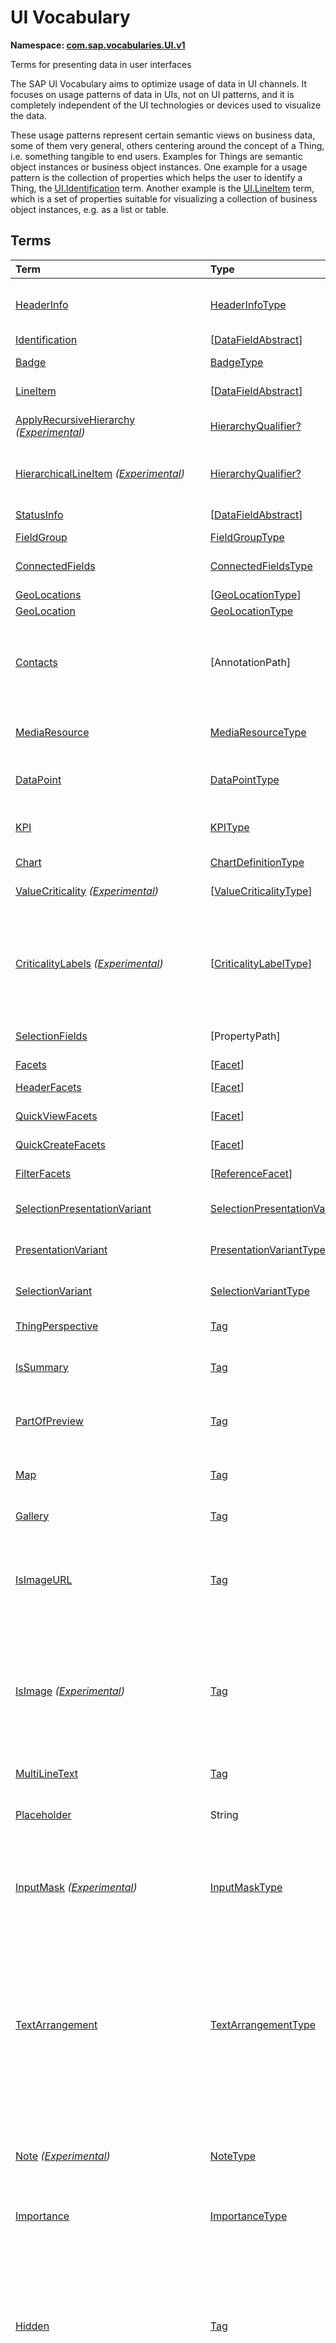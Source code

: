 # UI Vocabulary
**Namespace: [com.sap.vocabularies.UI.v1](UI.xml)**

Terms for presenting data in user interfaces

The SAP UI Vocabulary aims to optimize usage of data in UI channels.
It focuses on usage patterns of data in UIs, not on UI patterns, and it is completely independent of the
UI technologies or devices used to visualize the data.

These usage patterns represent certain semantic views on business data, some of them very general,
others centering around the concept of a Thing, i.e. something tangible to end users.
Examples for Things are semantic object instances or business object instances.
One example for a usage pattern is the collection of properties which helps the user to identify a Thing,
the [UI.Identification](#Identification) term.
Another example is the [UI.LineItem](#LineItem) term, which is a set of properties suitable for visualizing
a collection of business object instances, e.g. as a list or table.


## Terms

Term|Type|Description
:---|:---|:----------
[HeaderInfo](UI.xml#L64)|[HeaderInfoType](#HeaderInfoType)|<a name="HeaderInfo"></a>Information for the header area of an entity representation. HeaderInfo is mandatory for main entity types of the model
[Identification](UI.xml#L115)|\[[DataFieldAbstract](#DataFieldAbstract)\]|<a name="Identification"></a>Collection of fields identifying the object
[Badge](UI.xml#L120)|[BadgeType](#BadgeType)|<a name="Badge"></a>Information usually displayed in the form of a business card
[LineItem](UI.xml#L147)|\[[DataFieldAbstract](#DataFieldAbstract)\]|<a name="LineItem"></a>Collection of data fields for representation in a table or list
[ApplyRecursiveHierarchy](UI.xml#L152) *([Experimental](Common.md#Experimental))*|[HierarchyQualifier?](https://github.com/oasis-tcs/odata-vocabularies/blob/main/vocabularies/Org.OData.Aggregation.V1.md#HierarchyQualifier)|<a name="ApplyRecursiveHierarchy"></a>Qualifier of the recursive hierarchy that should be applied to a UI.LineItem<br>Variant 2 for hierarchical LineItems
[HierarchicalLineItem](UI.xml#L161) *([Experimental](Common.md#Experimental))*|[HierarchyQualifier?](https://github.com/oasis-tcs/odata-vocabularies/blob/main/vocabularies/Org.OData.Aggregation.V1.md#HierarchyQualifier)|<a name="HierarchicalLineItem"></a>Qualifier of the recursive hierarchy that should be applied to the UI.LineItem having the same qualifier<br>Variant 3 for hierarchical LineItems
[StatusInfo](UI.xml#L169)|\[[DataFieldAbstract](#DataFieldAbstract)\]|<a name="StatusInfo"></a>Collection of data fields describing the status of an entity
[FieldGroup](UI.xml#L174)|[FieldGroupType](#FieldGroupType)|<a name="FieldGroup"></a>Group of fields with an optional label
[ConnectedFields](UI.xml#L188)|[ConnectedFieldsType](#ConnectedFieldsType)|<a name="ConnectedFields"></a>Group of semantically connected fields with a representation template and an optional label ([Example](UI.xml#L190))
[GeoLocations](UI.xml#L253)|\[[GeoLocationType](#GeoLocationType)\]|<a name="GeoLocations"></a>Collection of geographic locations
[GeoLocation](UI.xml#L257)|[GeoLocationType](#GeoLocationType)|<a name="GeoLocation"></a>Geographic location
[Contacts](UI.xml#L277)|\[AnnotationPath\]|<a name="Contacts"></a>Collection of contacts<br>Each collection item MUST reference an annotation of a Communication.Contact<br>Allowed terms:<ul><li>[Contact](Communication.md#Contact)</li></ul>
[MediaResource](UI.xml#L288)|[MediaResourceType](#MediaResourceType)|<a name="MediaResource"></a>Properties that describe a media resource<br>Either `Url` or `Stream` MUST be present, and never both.
[DataPoint](UI.xml#L368)|[DataPointType](#DataPointType)|<a name="DataPoint"></a>Visualization of a single point of data, typically a number; may also be textual, e.g. a status value
[KPI](UI.xml#L676)|[KPIType](#KPIType)|<a name="KPI"></a>A Key Performance Indicator (KPI) bundles a SelectionVariant and a DataPoint, and provides details for progressive disclosure
[Chart](UI.xml#L722)|[ChartDefinitionType](#ChartDefinitionType)|<a name="Chart"></a>Visualization of multiple data points
[ValueCriticality](UI.xml#L946) *([Experimental](Common.md#Experimental))*|\[[ValueCriticalityType](#ValueCriticalityType)\]|<a name="ValueCriticality"></a>Assign criticalities to primitive values. This information can be used for semantic coloring.
[CriticalityLabels](UI.xml#L959) *([Experimental](Common.md#Experimental))*|\[[CriticalityLabelType](#CriticalityLabelType)\]|<a name="CriticalityLabels"></a>Assign labels to criticalities. This information can be used for semantic coloring. When applied to a property, a label for a criticality must be provided, if more than one value of the annotated property has been assigned to the same criticality. There must be no more than one label per criticality.
[SelectionFields](UI.xml#L980)|\[PropertyPath\]|<a name="SelectionFields"></a>Properties that might be relevant for filtering a collection of entities of this type
[Facets](UI.xml#L987)|\[[Facet](#Facet)\]|<a name="Facets"></a>Collection of facets
[HeaderFacets](UI.xml#L991)|\[[Facet](#Facet)\]|<a name="HeaderFacets"></a>Facets for additional object header information
[QuickViewFacets](UI.xml#L995)|\[[Facet](#Facet)\]|<a name="QuickViewFacets"></a>Facets that may be used for a quick overview of the object
[QuickCreateFacets](UI.xml#L999)|\[[Facet](#Facet)\]|<a name="QuickCreateFacets"></a>Facets that may be used for a (quick) create of the object
[FilterFacets](UI.xml#L1003)|\[[ReferenceFacet](#ReferenceFacet)\]|<a name="FilterFacets"></a>Facets that reference UI.FieldGroup annotations to group filterable fields
[SelectionPresentationVariant](UI.xml#L1076)|[SelectionPresentationVariantType](#SelectionPresentationVariantType)|<a name="SelectionPresentationVariant"></a>A SelectionPresentationVariant bundles a Selection Variant and a Presentation Variant
[PresentationVariant](UI.xml#L1100)|[PresentationVariantType](#PresentationVariantType)|<a name="PresentationVariant"></a>Defines how the result of a queried collection of entities is shaped and how this result is displayed
[SelectionVariant](UI.xml#L1220)|[SelectionVariantType](#SelectionVariantType)|<a name="SelectionVariant"></a>A SelectionVariant denotes a combination of parameters and filters to query the annotated entity set
[ThingPerspective](UI.xml#L1376)|[Tag](https://github.com/oasis-tcs/odata-vocabularies/blob/main/vocabularies/Org.OData.Core.V1.md#Tag)|<a name="ThingPerspective"></a>The annotated term is a Thing Perspective
[IsSummary](UI.xml#L1379)|[Tag](https://github.com/oasis-tcs/odata-vocabularies/blob/main/vocabularies/Org.OData.Core.V1.md#Tag)|<a name="IsSummary"></a>This Facet and all included Facets are the summary of the thing. At most one Facet of a thing can be tagged with this term
[PartOfPreview](UI.xml#L1383)|[Tag](https://github.com/oasis-tcs/odata-vocabularies/blob/main/vocabularies/Org.OData.Core.V1.md#Tag)|<a name="PartOfPreview"></a>This record and all included structural elements are part of the Thing preview<br>This term can be applied e.g. to UI.Facet and UI.DataField
[Map](UI.xml#L1387)|[Tag](https://github.com/oasis-tcs/odata-vocabularies/blob/main/vocabularies/Org.OData.Core.V1.md#Tag)|<a name="Map"></a>Target MUST reference a UI.GeoLocation, Communication.Address or a collection of these
[Gallery](UI.xml#L1391)|[Tag](https://github.com/oasis-tcs/odata-vocabularies/blob/main/vocabularies/Org.OData.Core.V1.md#Tag)|<a name="Gallery"></a>Target MUST reference a UI.MediaResource
[IsImageURL](UI.xml#L1396)|[Tag](https://github.com/oasis-tcs/odata-vocabularies/blob/main/vocabularies/Org.OData.Core.V1.md#Tag)|<a name="IsImageURL"></a>Properties and terms annotated with this term MUST contain a valid URL referencing an resource with a MIME type image<br>Can be annotated with:<ul><li>[IsNaturalPerson](Common.md#IsNaturalPerson)</li></ul>
[IsImage](UI.xml#L1406) *([Experimental](Common.md#Experimental))*|[Tag](https://github.com/oasis-tcs/odata-vocabularies/blob/main/vocabularies/Org.OData.Core.V1.md#Tag)|<a name="IsImage"></a>Properties annotated with this term MUST be a stream property annotated with a MIME type image. Entity types annotated with this term MUST be a media entity type annotated with a MIME type image.<br>Can be annotated with:<ul><li>[IsNaturalPerson](Common.md#IsNaturalPerson)</li></ul>
[MultiLineText](UI.xml#L1417)|[Tag](https://github.com/oasis-tcs/odata-vocabularies/blob/main/vocabularies/Org.OData.Core.V1.md#Tag)|<a name="MultiLineText"></a>Properties and parameters annotated with this annotation should be rendered as multi-line text (e.g. text area)
[Placeholder](UI.xml#L1422)|String|<a name="Placeholder"></a>A short, human-readable text that gives a hint or an example to help the user with data entry
[InputMask](UI.xml#L1427) *([Experimental](Common.md#Experimental))*|[InputMaskType](#InputMaskType)|<a name="InputMask"></a>Properties or parameters annotated with this term will get a mask in edit mode<br>Input masks improve readability and help to enter data correctly. So, masks can be especially useful for input fields that have a fixed pattern, e.g. DUNS numbers or similar. [Here](../examples/UI.InputMask-sample.xml) you can find an example for this annotation
[TextArrangement](UI.xml#L1461)|[TextArrangementType](#TextArrangementType)|<a name="TextArrangement"></a>Describes the arrangement of a code or ID value and its text<br><p>This term annotates one of the following:</p> <ol type="1"> <li>a <a href="Common.md#Text"><code>Common.Text</code></a> annotation of the code or ID property where the annotation value is the text</li> <li>an entity type, this has the same effect as annotating all <code>Common.Text</code> annotations of properties of that entity type.</li> </ol> 
[Note](UI.xml#L1484) *([Experimental](Common.md#Experimental))*|[NoteType](#NoteType)|<a name="Note"></a>Visualization of a note attached to an entity<br>Administrative data is given by the annotations [`Common.CreatedBy`](Common.md#CreatedBy), [`Common.CreatedAt`](Common.md#CreatedAt), [`Common.ChangedBy`](Common.md#ChangedBy), [`Common.ChangedAt`](Common.md#ChangedAt) on the same entity type.
[Importance](UI.xml#L1537)|[ImportanceType](#ImportanceType)|<a name="Importance"></a>Expresses the importance of e.g. a DataField or an annotation
[Hidden](UI.xml#L1552)|[Tag](https://github.com/oasis-tcs/odata-vocabularies/blob/main/vocabularies/Org.OData.Core.V1.md#Tag)|<a name="Hidden"></a>Properties or facets (see UI.Facet) annotated with this term will not be rendered if the annotation evaluates to true.<br>Hidden properties usually carry technical information that is used for application control and is of no direct interest to end users. The annotation value may be an expression to dynamically hide or render the annotated feature. If a navigation property is annotated with `Hidden` true, all subsequent parts are hidden - independent of their own potential `Hidden` annotations.
[IsCopyAction](UI.xml#L1560) *([Experimental](Common.md#Experimental))*|[Tag](https://github.com/oasis-tcs/odata-vocabularies/blob/main/vocabularies/Org.OData.Core.V1.md#Tag)|<a name="IsCopyAction"></a>The annotated [`DataFieldForAction`](#DataFieldForAction) record references an action that deep-copies an instance of the annotated entity type<br>The referenced action MUST be bound to the annotated entity type and MUST create a new instance of the same entity type as a deep copy of the bound instance. Upon successful completion, the response MUST contain a `Location` header that contains the edit URL or read URL of the created entity, and the response MUST be either `201 Created` and a representation of the created entity, or `204 No Content` if the request included a `Prefer` header with a value of `return=minimal` and did not include the system query options `$select` and `$expand`.
[CreateHidden](UI.xml#L1572)|[Tag](https://github.com/oasis-tcs/odata-vocabularies/blob/main/vocabularies/Org.OData.Core.V1.md#Tag)|<a name="CreateHidden"></a>EntitySets annotated with this term can control the visibility of the Create operation dynamically<br>The annotation value should be a path to another property from a related entity.
[UpdateHidden](UI.xml#L1577)|[Tag](https://github.com/oasis-tcs/odata-vocabularies/blob/main/vocabularies/Org.OData.Core.V1.md#Tag)|<a name="UpdateHidden"></a>EntitySets annotated with this term can control the visibility of the Edit/Save operation dynamically<br>The annotation value should be a path to another property from the same or a related entity.
[DeleteHidden](UI.xml#L1582)|[Tag](https://github.com/oasis-tcs/odata-vocabularies/blob/main/vocabularies/Org.OData.Core.V1.md#Tag)|<a name="DeleteHidden"></a>EntitySets annotated with this term can control the visibility of the Delete operation dynamically<br>The annotation value should be a path to another property from the same or a related entity.
[HiddenFilter](UI.xml#L1587)|[Tag](https://github.com/oasis-tcs/odata-vocabularies/blob/main/vocabularies/Org.OData.Core.V1.md#Tag)|<a name="HiddenFilter"></a>Properties annotated with this term will not be rendered as filter criteria if the annotation evaluates to true.<br>Properties annotated with `HiddenFilter` are intended as parts of a `$filter` expression that cannot be directly influenced by end users. The properties will be rendered in all other places, e.g. table columns or form fields. This is in contrast to properties annotated with [Hidden](#Hidden) that are not rendered at all. If a navigation property is annotated with `HiddenFilter` true, all subsequent parts are hidden in filter - independent of their own potential `HiddenFilter` annotations.
[AdaptationHidden](UI.xml#L1596) *([Experimental](Common.md#Experimental))*|[Tag](https://github.com/oasis-tcs/odata-vocabularies/blob/main/vocabularies/Org.OData.Core.V1.md#Tag)|<a name="AdaptationHidden"></a>Properties or entities annotated with this term can't be used for UI adaptation/configuration/personalization<br>The tagged elements can only be used in UI based on metadata, annnotations or code.
[DataFieldDefault](UI.xml#L1602)|[DataFieldAbstract](#DataFieldAbstract)|<a name="DataFieldDefault"></a>Default representation of a property as a datafield, e.g. when the property is added as a table column or form field via personalization<br>Only concrete subtypes of [DataFieldAbstract](#DataFieldAbstract) can be used for a DataFieldDefault. For type [DataField](#DataField) and its subtypes the annotation target SHOULD be the same property that is referenced via a path expression in the `Value` of the datafield.
[Criticality](UI.xml#L1827)|[CriticalityType](#CriticalityType)|<a name="Criticality"></a>Service-calculated criticality, alternative to UI.CriticalityCalculation
[CriticalityCalculation](UI.xml#L1831)|[CriticalityCalculationType](#CriticalityCalculationType)|<a name="CriticalityCalculation"></a>Parameters for client-calculated criticality, alternative to UI.Criticality
[Emphasized](UI.xml#L1835) *([Experimental](Common.md#Experimental))*|[Tag](https://github.com/oasis-tcs/odata-vocabularies/blob/main/vocabularies/Org.OData.Core.V1.md#Tag)|<a name="Emphasized"></a>Highlight something that is of special interest<br>The usage of a property or operation should be highlighted as it's of special interest for the end user
[OrderBy](UI.xml#L1841) *([Experimental](Common.md#Experimental))*|PropertyPath|<a name="OrderBy"></a>Sort by the referenced property instead of by the annotated property<br>Example: annotated property `SizeCode` has string values XS, S, M, L, XL, referenced property SizeOrder has numeric values -2, -1, 0, 1, 2. Numeric ordering by SizeOrder will be more understandable than lexicographic ordering by SizeCode.
[ParameterDefaultValue](UI.xml#L1847)|PrimitiveType?|<a name="ParameterDefaultValue"></a>Define default values for action parameters<br>For unbound actions the default value can either be a constant expression, or a dynamic expression using absolute paths, e.g. singletons or function import results. Whereas for bound actions the bound entity and its properties and associated properties can be used as default values
[RecommendationState](UI.xml#L1853)|[RecommendationStateType](#RecommendationStateType)|<a name="RecommendationState"></a>Indicates whether a field contains or has a recommended value<br>Intelligent systems can help users by recommending input the user may "prefer".
[RecommendationList](UI.xml#L1883)|[RecommendationListType](#RecommendationListType)|<a name="RecommendationList"></a>Specifies how to get a list of recommended values for a property or parameter<br>Intelligent systems can help users by recommending input the user may "prefer".
[ExcludeFromNavigationContext](UI.xml#L1915)|[Tag](https://github.com/oasis-tcs/odata-vocabularies/blob/main/vocabularies/Org.OData.Core.V1.md#Tag)|<a name="ExcludeFromNavigationContext"></a>The contents of this property must not be propagated to the app-to-app navigation context
[DoNotCheckScaleOfMeasuredQuantity](UI.xml#L1919) *([Experimental](Common.md#Experimental))*|Boolean|<a name="DoNotCheckScaleOfMeasuredQuantity"></a>Do not check the number of fractional digits of the annotated measured quantity<br>The annotated property contains a measured quantity, and the user may enter more fractional digits than defined for the corresponding unit of measure.<br/>This switches off the validation of user input with respect to decimals.
[LeadingEntitySet](UI.xml#L1929) *([Experimental](Common.md#Experimental))*|String|<a name="LeadingEntitySet"></a>The referenced entity set is the preferred starting point for UIs using this service

<a name="HeaderInfoType"></a>
## [HeaderInfoType](UI.xml#L68)


Property|Type|Description
:-------|:---|:----------
[TypeName](UI.xml#L69)|String|Name of the main entity type
[TypeNamePlural](UI.xml#L73)|String|Plural form of the name of the main entity type
[Title](UI.xml#L77)|[DataFieldAbstract?](#DataFieldAbstract)|Title, e.g. for overview pages<br>This can be a [DataField](#DataField) and any of its children, or a [DataFieldForAnnotation](#DataFieldForAnnotation) targeting [ConnectedFields](#ConnectedFields).
[Description](UI.xml#L87)|[DataFieldAbstract?](#DataFieldAbstract)|Description, e.g. for overview pages<br>This can be a [DataField](#DataField) and any of its children, or a [DataFieldForAnnotation](#DataFieldForAnnotation) targeting [ConnectedFields](#ConnectedFields).
[Image](UI.xml#L97) *([Experimental](Common.md#Experimental))*|Stream?|Image for an instance of the entity type. If the property has a valid value, it can be used for the visualization of the instance. If it is not available or not valid the value of the property `ImageUrl` can be used instead.
[ImageUrl](UI.xml#L101)|URL?|Image URL for an instance of the entity type. If the property has a valid value, it can be used for the visualization of the instance. If it is not available or not valid the value of the property `TypeImageUrl` can be used instead.
[TypeImageUrl](UI.xml#L105)|URL?|Image URL for the entity type
[Initials](UI.xml#L109) *([Experimental](Common.md#Experimental))*|String?|Latin letters to be used in case no `Image`, `ImageUrl`, or `TypeImageUrl` is present

<a name="BadgeType"></a>
## [BadgeType](UI.xml#L124)


Property|Type|Description
:-------|:---|:----------
[HeadLine](UI.xml#L125)|[DataField](#DataField)|Headline
[Title](UI.xml#L128)|[DataField](#DataField)|Title
[ImageUrl](UI.xml#L131)|URL?|Image URL for an instance of the entity type. If the property has a valid value, it can be used for the visualization of the instance. If it is not available or not valid the value of the property `TypeImageUrl` can be used instead.
[TypeImageUrl](UI.xml#L135)|URL?|Image URL for the entity type
[MainInfo](UI.xml#L139)|[DataField?](#DataField)|Main information on the business card
[SecondaryInfo](UI.xml#L142)|[DataField?](#DataField)|Additional information on the business card

<a name="FieldGroupType"></a>
## [FieldGroupType](UI.xml#L178)


Property|Type|Description
:-------|:---|:----------
[Label](UI.xml#L179)|String?|Label for the field group
[Data](UI.xml#L183)|\[[DataFieldAbstract](#DataFieldAbstract)\]|Collection of data fields

<a name="ConnectedFieldsType"></a>
## [ConnectedFieldsType](UI.xml#L215)
Group of semantically connected fields with a representation template and an optional label

Property|Type|Description
:-------|:---|:----------
[Label](UI.xml#L217)|String?|Label for the connected fields
[Template](UI.xml#L221)|String|Template for representing the connected fields<br>Template variables are identifiers enclosed in curly braces, e.g. `{MaterialName} - {MaterialClassName}`. The `Data` collection assigns values to the template variables.
[Data](UI.xml#L226)|[Dictionary](https://github.com/oasis-tcs/odata-vocabularies/blob/main/vocabularies/Org.OData.Core.V1.md#Dictionary)|Dictionary of template variables<br>Each template variable used in `Template` must be assigned a value here. The value must be of type [DataFieldAbstract](#DataFieldAbstract)

<a name="GeoLocationType"></a>
## [GeoLocationType](UI.xml#L261)
Properties that define a geographic location

Property|Type|Description
:-------|:---|:----------
[Latitude](UI.xml#L263)|Double?|Geographic latitude
[Longitude](UI.xml#L266)|Double?|Geographic longitude
[Location](UI.xml#L269)|GeographyPoint?|A point in a round-earth coordinate system
[Address](UI.xml#L272)|[AddressType?](Communication.md#AddressType)|vCard-style address

<a name="MediaResourceType"></a>
## [MediaResourceType](UI.xml#L293)


Property|Type|Description
:-------|:---|:----------
[Url](UI.xml#L294)|URL?|URL of media resource<br>Can be annotated with:<ul><li>[LinkTarget](HTML5.md#LinkTarget)</li></ul>
[Stream](UI.xml#L303) *([Experimental](Common.md#Experimental))*|Stream?|Stream of media resource<br>Can be annotated with:<ul><li>[LinkTarget](HTML5.md#LinkTarget)</li></ul>
[ContentType](UI.xml#L312)|MediaType?|Content type, such as application/pdf, video/x-flv, image/jpeg
[ByteSize](UI.xml#L316)|Int64?|Resource size in bytes
[ChangedAt](UI.xml#L319)|DateTimeOffset?|Date of last change
[Thumbnail](UI.xml#L322)|[ImageType?](#ImageType)|Thumbnail image
[Title](UI.xml#L325)|[DataField?](#DataField)|Resource title
[Description](UI.xml#L328)|[DataField?](#DataField)|Resource description

<a name="ImageType"></a>
## [ImageType](UI.xml#L332)
Properties that describe an image

Either `Url` or `Stream` MUST be present, and never both.

Property|Type|Description
:-------|:---|:----------
[Url](UI.xml#L335)|URL|URL of image
[Stream](UI.xml#L339) *([Experimental](Common.md#Experimental))*|Stream?|Stream of image<br>Can be annotated with:<ul><li>[LinkTarget](HTML5.md#LinkTarget)</li></ul>
[Width](UI.xml#L348)|String?|Width of image
[Height](UI.xml#L351)|String?|Height of image

<a name="DataPointType"></a>
## [DataPointType](UI.xml#L372)


Property|Type|Description
:-------|:---|:----------
[Title](UI.xml#L373)|String?|Title of the data point
[Description](UI.xml#L377)|String?|Short description
[LongDescription](UI.xml#L381)|String?|Full description
[Value](UI.xml#L385)|PrimitiveType|Numeric value<br>The value is typically provided via a `Path` construct. The path MUST lead to a direct property of the same entity type or a property of a complex property (recursively) of that entity type, navigation segments are not allowed.<br/>It could be annotated with either `UoM.ISOCurrency` or `UoM.Unit`. Percentage values are annotated with `UoM.Unit = '%'`. A renderer should take an optional `Common.Text` annotation into consideration.
[TargetValue](UI.xml#L397)|PrimitiveType?|Target value
[ForecastValue](UI.xml#L400)|PrimitiveType?|Forecast value
[MinimumValue](UI.xml#L403)|Decimal?|Minimum value (for output rendering)
[MaximumValue](UI.xml#L406)|Decimal?|Maximum value (for output rendering)
[ValueFormat](UI.xml#L409)|[NumberFormat?](#NumberFormat)|Number format
[Visualization](UI.xml#L412)|[VisualizationType?](#VisualizationType)|Preferred visualization
[SampleSize](UI.xml#L415)|PrimitiveType?|Sample size used for the determination of the data point; should contain just integer value as Edm.Byte, Edm.SByte, Edm.Intxx, and Edm.Decimal with scale 0.
[ReferencePeriod](UI.xml#L422)|[ReferencePeriod?](#ReferencePeriod)|Reference period
[Criticality](UI.xml#L425)|[CriticalityType?](#CriticalityType)|Service-calculated criticality, alternative to CriticalityCalculation
[CriticalityLabels](UI.xml#L428)|AnnotationPath?|Custom labels for the criticality legend. Annotation path MUST end in UI.CriticalityLabels<br>Allowed terms:<ul><li>[CriticalityLabels](#CriticalityLabels)</li></ul>
[CriticalityRepresentation](UI.xml#L436) *([Experimental](Common.md#Experimental))*|[CriticalityRepresentationType?](#CriticalityRepresentationType)|Decides if criticality is visualized in addition by means of an icon
[CriticalityCalculation](UI.xml#L440)|[CriticalityCalculationType?](#CriticalityCalculationType)|Parameters for client-calculated criticality, alternative to Criticality
[Trend](UI.xml#L443)|[TrendType?](#TrendType)|Service-calculated trend, alternative to TrendCalculation
[TrendCalculation](UI.xml#L446)|[TrendCalculationType?](#TrendCalculationType)|Parameters for client-calculated trend, alternative to Trend
[Responsible](UI.xml#L449)|[ContactType?](Communication.md#ContactType)|Contact person

<a name="NumberFormat"></a>
## [NumberFormat](UI.xml#L454)
Describes how to visualise a number

Property|Type|Description
:-------|:---|:----------
[ScaleFactor](UI.xml#L456)|Decimal?|Display value in *ScaleFactor* units, e.g. 1000 for k (kilo), 1e6 for M (Mega)
[NumberOfFractionalDigits](UI.xml#L459)|Byte?|Number of fractional digits of the scaled value to be visualized

<a name="VisualizationType"></a>
## [VisualizationType](UI.xml#L464)


Member|Value|Description
:-----|----:|:----------
[Number](UI.xml#L465)|0|Visualize as a number
[BulletChart](UI.xml#L468)|1|Visualize as bullet chart - requires TargetValue
[Progress](UI.xml#L471)|2|Visualize as progress indicator - requires TargetValue
[Rating](UI.xml#L474)|3|Visualize as partially or completely filled stars/hearts/... - requires TargetValue
[Donut](UI.xml#L477)|4|Visualize as donut, optionally with missing segment - requires TargetValue
[DeltaBulletChart](UI.xml#L480)|5|Visualize as delta bullet chart - requires TargetValue

<a name="ReferencePeriod"></a>
## [ReferencePeriod](UI.xml#L485)
Reference period

Property|Type|Description
:-------|:---|:----------
[Description](UI.xml#L487)|String?|Short description of the reference period
[Start](UI.xml#L491)|DateTimeOffset?|Start of the reference period
[End](UI.xml#L494)|DateTimeOffset?|End of the reference period

<a name="CriticalityType"></a>
## [CriticalityType](UI.xml#L499)
Criticality of a value or status, represented e.g. via semantic colors (https://experience.sap.com/fiori-design-web/foundation/colors/#semantic-colors)

Member|Value|Description
:-----|----:|:----------
[VeryNegative](UI.xml#L501) *([Experimental](Common.md#Experimental))*|-1|Very negative / dark-red status - risk - out of stock - late
[Neutral](UI.xml#L505)|0|Neutral / grey status - inactive - open - in progress
[Negative](UI.xml#L508)|1|Negative / red status - attention - overload - alert
[Critical](UI.xml#L511)|2|Critical / orange status - warning
[Positive](UI.xml#L514)|3|Positive / green status - completed - available - on track - acceptable
[VeryPositive](UI.xml#L517) *([Experimental](Common.md#Experimental))*|4|Very positive - above max stock - excess
[Information](UI.xml#L521) *([Experimental](Common.md#Experimental))*|5|Information - noticable - informative

<a name="CriticalityCalculationType"></a>
## [CriticalityCalculationType](UI.xml#L527): [CriticalityThresholdsType](#CriticalityThresholdsType)
Describes how to calculate the criticality of a value depending on the improvement direction


The calculation is done by comparing a value to the threshold values relevant for the specified improvement direction.

The value to be compared is
  - Value - if ReferenceValue is not specified
  - Value sub ReferenceValue – if ReferenceValue is specified and IsRelativeDifference is not specified or specified as false
  - (Value sub ReferenceValue) divBy ReferenceValue – if ReferenceValue is specified and IsRelativeDifference is specified as true

For improvement direction `Target`, the criticality is calculated using both low and high threshold values. It will be
  - Positive if the value is greater than or equal to AcceptanceRangeLowValue and lower than or equal to AcceptanceRangeHighValue
  - Neutral if the value is greater than or equal to ToleranceRangeLowValue and lower than AcceptanceRangeLowValue OR greater than AcceptanceRangeHighValue and lower than or equal to ToleranceRangeHighValue
  - Critical if the value is greater than or equal to DeviationRangeLowValue and lower than ToleranceRangeLowValue OR greater than ToleranceRangeHighValue  and lower than or equal to DeviationRangeHighValue
  - Negative if the value is lower than DeviationRangeLowValue or greater than DeviationRangeHighValue

For improvement direction `Minimize`, the criticality is calculated using the high threshold values. It is
  - Positive if the value is lower than or equal to AcceptanceRangeHighValue
  - Neutral if the value is  greater than AcceptanceRangeHighValue and lower than or equal to ToleranceRangeHighValue
  - Critical if the value is greater than ToleranceRangeHighValue and lower than or equal to DeviationRangeHighValue
  - Negative if the value is greater than DeviationRangeHighValue

For improvement direction `Maximize`, the criticality is calculated using the low threshold values. It is
  - Positive if the value is greater than or equal to AcceptanceRangeLowValue
  - Neutral if the value is less than AcceptanceRangeLowValue and greater than or equal to ToleranceRangeLowValue
  - Critical if the value is lower than ToleranceRangeLowValue and greater than or equal to DeviationRangeLowValue
  - Negative if the value is lower than DeviationRangeLowValue

Thresholds are optional. For unassigned values, defaults are determined in this order:
  - For DeviationRange, an omitted LowValue translates into the smallest possible number (-INF), an omitted HighValue translates into the largest possible number (+INF)
  - For ToleranceRange, an omitted LowValue will be initialized with DeviationRangeLowValue, an omitted HighValue will be initialized with DeviationRangeHighValue
  - For AcceptanceRange, an omitted LowValue will be initialized with ToleranceRangeLowValue, an omitted HighValue will be initialized with ToleranceRangeHighValue
          

Property|Type|Description
:-------|:---|:----------
[*AcceptanceRangeLowValue*](UI.xml#L582)|PrimitiveType?|Lowest value that is considered positive
[*AcceptanceRangeHighValue*](UI.xml#L585)|PrimitiveType?|Highest value that is considered positive
[*ToleranceRangeLowValue*](UI.xml#L588)|PrimitiveType?|Lowest value that is considered neutral
[*ToleranceRangeHighValue*](UI.xml#L591)|PrimitiveType?|Highest value that is considered neutral
[*DeviationRangeLowValue*](UI.xml#L594)|PrimitiveType?|Lowest value that is considered critical
[*DeviationRangeHighValue*](UI.xml#L597)|PrimitiveType?|Highest value that is considered critical
[ReferenceValue](UI.xml#L562) *([Experimental](Common.md#Experimental))*|PrimitiveType?|Reference value for the calculation, e.g. number of sales for the last year
[IsRelativeDifference](UI.xml#L566) *([Experimental](Common.md#Experimental))*|Boolean|Calculate with a relative difference
[ImprovementDirection](UI.xml#L570)|[ImprovementDirectionType](#ImprovementDirectionType)|Describes in which direction the value improves
[ConstantThresholds](UI.xml#L573) *([Experimental](Common.md#Experimental))*|\[[LevelThresholdsType](#LevelThresholdsType)\]|List of thresholds depending on the aggregation level as a set of constant values<br>Constant thresholds shall only be used in order to refine constant values given for the data point overall (aggregation level with empty collection of property paths), but not if the thresholds are based on other measure elements.

<a name="CriticalityThresholdsType"></a>
## [CriticalityThresholdsType](UI.xml#L580)
Thresholds for calculating the criticality of a value

**Derived Types:**
- [CriticalityCalculationType](#CriticalityCalculationType)
- [LevelThresholdsType](#LevelThresholdsType)

Property|Type|Description
:-------|:---|:----------
[AcceptanceRangeLowValue](UI.xml#L582)|PrimitiveType?|Lowest value that is considered positive
[AcceptanceRangeHighValue](UI.xml#L585)|PrimitiveType?|Highest value that is considered positive
[ToleranceRangeLowValue](UI.xml#L588)|PrimitiveType?|Lowest value that is considered neutral
[ToleranceRangeHighValue](UI.xml#L591)|PrimitiveType?|Highest value that is considered neutral
[DeviationRangeLowValue](UI.xml#L594)|PrimitiveType?|Lowest value that is considered critical
[DeviationRangeHighValue](UI.xml#L597)|PrimitiveType?|Highest value that is considered critical

<a name="ImprovementDirectionType"></a>
## [ImprovementDirectionType](UI.xml#L602)
Describes which direction of a value change is seen as an improvement

Member|Value|Description
:-----|----:|:----------
[Minimize](UI.xml#L604)|1|Lower is better
[Target](UI.xml#L607)|2|Closer to the target is better
[Maximize](UI.xml#L610)|3|Higher is better

<a name="LevelThresholdsType"></a>
## [LevelThresholdsType](UI.xml#L615): [CriticalityThresholdsType](#CriticalityThresholdsType) *([Experimental](Common.md#Experimental))*
Thresholds for an aggregation level

Property|Type|Description
:-------|:---|:----------
[*AcceptanceRangeLowValue*](UI.xml#L582)|PrimitiveType?|Lowest value that is considered positive
[*AcceptanceRangeHighValue*](UI.xml#L585)|PrimitiveType?|Highest value that is considered positive
[*ToleranceRangeLowValue*](UI.xml#L588)|PrimitiveType?|Lowest value that is considered neutral
[*ToleranceRangeHighValue*](UI.xml#L591)|PrimitiveType?|Highest value that is considered neutral
[*DeviationRangeLowValue*](UI.xml#L594)|PrimitiveType?|Lowest value that is considered critical
[*DeviationRangeHighValue*](UI.xml#L597)|PrimitiveType?|Highest value that is considered critical
[AggregationLevel](UI.xml#L618)|\[PropertyPath\]|An unordered tuple of dimensions, i.e. properties which are intended to be used for grouping in aggregating requests. In analytical UIs, e.g. an analytical chart, the aggregation level typically corresponds to the visible dimensions.

<a name="TrendType"></a>
## [TrendType](UI.xml#L623)
The trend of a value

Member|Value|Description
:-----|----:|:----------
[StrongUp](UI.xml#L625)|1|Value grows strongly
[Up](UI.xml#L628)|2|Value grows
[Sideways](UI.xml#L631)|3|Value does not significantly grow or shrink
[Down](UI.xml#L634)|4|Value shrinks
[StrongDown](UI.xml#L637)|5|Value shrinks strongly

<a name="TrendCalculationType"></a>
## [TrendCalculationType](UI.xml#L642)
Describes how to calculate the trend of a value


By default, the calculation is done by comparing the difference between Value and ReferenceValue to the threshold values.
If IsRelativeDifference is set, the difference of Value and ReferenceValue is divided by ReferenceValue and the relative difference is compared.

The trend is
  - StrongUp if the difference is greater than or equal to StrongUpDifference
  - Up if the difference is less than StrongUpDifference and greater than or equal to UpDifference
  - Sideways if the difference  is less than UpDifference and greater than DownDifference
  - Down if the difference is greater than StrongDownDifference and lower than or equal to DownDifference
  - StrongDown if the difference is lower than or equal to StrongDownDifference

Property|Type|Description
:-------|:---|:----------
[ReferenceValue](UI.xml#L656)|PrimitiveType|Reference value for the calculation, e.g. number of sales for the last year
[IsRelativeDifference](UI.xml#L659)|Boolean|Calculate with a relative difference
[UpDifference](UI.xml#L662)|Decimal|Threshold for Up
[StrongUpDifference](UI.xml#L665)|Decimal|Threshold for StrongUp
[DownDifference](UI.xml#L668)|Decimal|Threshold for Down
[StrongDownDifference](UI.xml#L671)|Decimal|Threshold for StrongDown

<a name="KPIType"></a>
## [KPIType](UI.xml#L682)


Property|Type|Description
:-------|:---|:----------
[ID](UI.xml#L683)|String?|Optional identifier to reference this instance from an external context
[ShortDescription](UI.xml#L688) *([Experimental](Common.md#Experimental))*|String?|Very short description
[SelectionVariant](UI.xml#L693)|[SelectionVariantType](#SelectionVariantType)|Selection variant, either specified inline or referencing another annotation via Path
[DataPoint](UI.xml#L696)|[DataPointType](#DataPointType)|Data point, either specified inline or referencing another annotation via Path
[AdditionalDataPoints](UI.xml#L699)|\[[DataPointType](#DataPointType)\]|Additional data points, either specified inline or referencing another annotation via Path<br>Additional data points are typically related to the main data point and provide complementing information or could be used for comparisons
[Detail](UI.xml#L703)|[KPIDetailType?](#KPIDetailType)|Contains information about KPI details, especially drill-down presentations

<a name="KPIDetailType"></a>
## [KPIDetailType](UI.xml#L707)


Property|Type|Description
:-------|:---|:----------
[DefaultPresentationVariant](UI.xml#L708)|[PresentationVariantType?](#PresentationVariantType)|Presentation variant, either specified inline or referencing another annotation via Path
[AlternativePresentationVariants](UI.xml#L711)|\[[PresentationVariantType](#PresentationVariantType)\]|A list of alternative presentation variants, either specified inline or referencing another annotation via Path
[SemanticObject](UI.xml#L714)|String?|Name of the Semantic Object. If not specified, use Semantic Object annotated at the property referenced in KPI/DataPoint/Value
[Action](UI.xml#L717)|String?|Name of the Action on the Semantic Object. If not specified, let user choose which of the available actions to trigger.

<a name="ChartDefinitionType"></a>
## [ChartDefinitionType](UI.xml#L726)


Property|Type|Description
:-------|:---|:----------
[Title](UI.xml#L727)|String?|Title of the chart
[Description](UI.xml#L731)|String?|Short description
[ChartType](UI.xml#L735)|[ChartType](#ChartType)|Chart type
[AxisScaling](UI.xml#L738)|[ChartAxisScalingType?](#ChartAxisScalingType)|Describes the scale of the chart value axes
[Measures](UI.xml#L741)|\[PropertyPath\]|Measures of the chart, e.g. size and color in a bubble chart
[DynamicMeasures](UI.xml#L745)|\[AnnotationPath\]|Dynamic properties introduced by annotations and used as measures of the chart<br>If the annotation referenced by an annotation path does not apply to the same collection of entities as the one being visualized according to the `UI.Chart` annotation, the annotation path MUST be silently ignored.<br>Allowed terms:<ul><li>[AggregatedProperty](Analytics.md#AggregatedProperty)</li><li>[CustomAggregate](https://github.com/oasis-tcs/odata-vocabularies/blob/main/vocabularies/Org.OData.Aggregation.V1.md#CustomAggregate)</li></ul>
[MeasureAttributes](UI.xml#L758)|\[[ChartMeasureAttributeType](#ChartMeasureAttributeType)\]|Describes Attributes for Measures. All Measures used in this collection must also be part of the Measures Property.
[Dimensions](UI.xml#L763)|\[PropertyPath\]|Dimensions of the chart, e.g. x- and y-axis of a bubble chart
[DimensionAttributes](UI.xml#L766)|\[[ChartDimensionAttributeType](#ChartDimensionAttributeType)\]|Describes Attributes for Dimensions. All Dimensions used in this collection must also be part of the Dimensions Property.
[Actions](UI.xml#L771)|\[[DataFieldForActionAbstract](#DataFieldForActionAbstract)\]|Available actions

<a name="ChartType"></a>
## [ChartType](UI.xml#L776)


Member|Value|Description
:-----|----:|:----------
[Column](UI.xml#L777)|0|
[ColumnStacked](UI.xml#L778)|1|
[ColumnDual](UI.xml#L779)|2|
[ColumnStackedDual](UI.xml#L780)|3|
[ColumnStacked100](UI.xml#L781)|4|
[ColumnStackedDual100](UI.xml#L782)|5|
[Bar](UI.xml#L783)|6|
[BarStacked](UI.xml#L784)|7|
[BarDual](UI.xml#L785)|8|
[BarStackedDual](UI.xml#L786)|9|
[BarStacked100](UI.xml#L787)|10|
[BarStackedDual100](UI.xml#L788)|11|
[Area](UI.xml#L789)|12|
[AreaStacked](UI.xml#L790)|13|
[AreaStacked100](UI.xml#L791)|14|
[HorizontalArea](UI.xml#L792)|15|
[HorizontalAreaStacked](UI.xml#L793)|16|
[HorizontalAreaStacked100](UI.xml#L794)|17|
[Line](UI.xml#L795)|18|
[LineDual](UI.xml#L796)|19|
[Combination](UI.xml#L797)|20|
[CombinationStacked](UI.xml#L798)|21|
[CombinationDual](UI.xml#L799)|22|
[CombinationStackedDual](UI.xml#L800)|23|
[HorizontalCombinationStacked](UI.xml#L801)|24|
[Pie](UI.xml#L802)|25|
[Donut](UI.xml#L803)|26|
[Scatter](UI.xml#L804)|27|
[Bubble](UI.xml#L805)|28|
[Radar](UI.xml#L806)|29|
[HeatMap](UI.xml#L807)|30|
[TreeMap](UI.xml#L808)|31|
[Waterfall](UI.xml#L809)|32|
[Bullet](UI.xml#L810)|33|
[VerticalBullet](UI.xml#L811)|34|
[HorizontalWaterfall](UI.xml#L812)|35|
[HorizontalCombinationDual](UI.xml#L813)|36|
[HorizontalCombinationStackedDual](UI.xml#L814)|37|
[Donut100](UI.xml#L815) *([Experimental](Common.md#Experimental))*|38|

<a name="ChartAxisScalingType"></a>
## [ChartAxisScalingType](UI.xml#L821)


Property|Type|Description
:-------|:---|:----------
[ScaleBehavior](UI.xml#L822)|[ChartAxisScaleBehaviorType](#ChartAxisScaleBehaviorType)|Scale is fixed or adapts automatically to rendered values
[AutoScaleBehavior](UI.xml#L825)|[ChartAxisAutoScaleBehaviorType?](#ChartAxisAutoScaleBehaviorType)|Settings for automatic scaling
[FixedScaleMultipleStackedMeasuresBoundaryValues](UI.xml#L828)|[FixedScaleMultipleStackedMeasuresBoundaryValuesType?](#FixedScaleMultipleStackedMeasuresBoundaryValuesType)|Boundary values for fixed scaling of a stacking chart type with multiple measures

<a name="ChartAxisScaleBehaviorType"></a>
## [ChartAxisScaleBehaviorType](UI.xml#L833)


Member|Value|Description
:-----|----:|:----------
[AutoScale](UI.xml#L834)|0|Value axes scale automatically
[FixedScale](UI.xml#L837)|1|Fixed minimum and maximum values are applied, which are derived from the @UI.MeasureAttributes.DataPoint/MinimumValue and .../MaximumValue annotation by default. For stacking chart types with multiple measures, they are taken from ChartAxisScalingType/FixedScaleMultipleStackedMeasuresBoundaryValues.

<a name="ChartAxisAutoScaleBehaviorType"></a>
## [ChartAxisAutoScaleBehaviorType](UI.xml#L846)


Property|Type|Description
:-------|:---|:----------
[ZeroAlwaysVisible](UI.xml#L847)|Boolean|Forces the value axis to always display the zero value
[DataScope](UI.xml#L850)|[ChartAxisAutoScaleDataScopeType](#ChartAxisAutoScaleDataScopeType)|Determines the automatic scaling

<a name="ChartAxisAutoScaleDataScopeType"></a>
## [ChartAxisAutoScaleDataScopeType](UI.xml#L855)


Member|Value|Description
:-----|----:|:----------
[DataSet](UI.xml#L856)|0|Minimum and maximum axes values are determined from the entire data set
[VisibleData](UI.xml#L859)|1|Minimum and maximum axes values are determined from the currently visible data. Scrolling will change the scale.

<a name="FixedScaleMultipleStackedMeasuresBoundaryValuesType"></a>
## [FixedScaleMultipleStackedMeasuresBoundaryValuesType](UI.xml#L864)


Property|Type|Description
:-------|:---|:----------
[MinimumValue](UI.xml#L865)|Decimal|Minimum value on value axes
[MaximumValue](UI.xml#L868)|Decimal|Maximum value on value axes

<a name="ChartDimensionAttributeType"></a>
## [ChartDimensionAttributeType](UI.xml#L873)


Property|Type|Description
:-------|:---|:----------
[Dimension](UI.xml#L874)|PropertyPath?|
[Role](UI.xml#L875)|[ChartDimensionRoleType?](#ChartDimensionRoleType)|
[HierarchyLevel](UI.xml#L876) *([Experimental](Common.md#Experimental))*|Int32?|For a dimension with a hierarchy, members are selected from this level. The root node of the hierarchy is at level 0.
[ValuesForSequentialColorLevels](UI.xml#L880) *([Experimental](Common.md#Experimental))*|\[String\]|All values in this collection should be assigned to levels of the same color.
[EmphasizedValues](UI.xml#L884) *([Experimental](Common.md#Experimental))*|\[String\]|All values in this collection should be emphasized.
[EmphasisLabels](UI.xml#L888) *([Experimental](Common.md#Experimental))*|[EmphasisLabelType?](#EmphasisLabelType)|Assign a label to values with an emphasized representation. This is required, if more than one emphasized value has been specified.

<a name="ChartMeasureAttributeType"></a>
## [ChartMeasureAttributeType](UI.xml#L894)
Exactly one of `Measure` and `DynamicMeasure` must be present

Property|Type|Description
:-------|:---|:----------
[Measure](UI.xml#L896)|PropertyPath?|
[DynamicMeasure](UI.xml#L899)|AnnotationPath?|Dynamic property introduced by an annotation and used as a measure in a chart<br>If the annotation referenced by an annotation path does not apply to the same collection of entities as the one being visualized according to the `UI.Chart` annotation, the annotation path MUST be silently ignored.<br>Allowed terms:<ul><li>[AggregatedProperty](Analytics.md#AggregatedProperty)</li><li>[CustomAggregate](https://github.com/oasis-tcs/odata-vocabularies/blob/main/vocabularies/Org.OData.Aggregation.V1.md#CustomAggregate)</li></ul>
[Role](UI.xml#L912)|[ChartMeasureRoleType?](#ChartMeasureRoleType)|
[DataPoint](UI.xml#L913)|AnnotationPath?|Annotation path MUST end in @UI.DataPoint and the data point's Value MUST be the same property as in Measure<br>Allowed terms:<ul><li>[DataPoint](#DataPoint)</li></ul>
[UseSequentialColorLevels](UI.xml#L921) *([Experimental](Common.md#Experimental))*|Boolean|All measures for which this setting is true should be assigned to levels of the same color.

<a name="ChartDimensionRoleType"></a>
## [ChartDimensionRoleType](UI.xml#L927)


Member|Value|Description
:-----|----:|:----------
[Category](UI.xml#L928)|0|
[Series](UI.xml#L929)|1|
[Category2](UI.xml#L930)|2|

<a name="ChartMeasureRoleType"></a>
## [ChartMeasureRoleType](UI.xml#L933)


Member|Value|Description
:-----|----:|:----------
[Axis1](UI.xml#L934)|0|
[Axis2](UI.xml#L935)|1|
[Axis3](UI.xml#L936)|2|

<a name="EmphasisLabelType"></a>
## [EmphasisLabelType](UI.xml#L939) *([Experimental](Common.md#Experimental))*
Assigns a label to the set of emphasized values and optionally also for non-emphasized values. This information can be used for semantic coloring.

Property|Type|Description
:-------|:---|:----------
[EmphasizedValuesLabel](UI.xml#L942)|String|
[NonEmphasizedValuesLabel](UI.xml#L943)|String?|

<a name="ValueCriticalityType"></a>
## [ValueCriticalityType](UI.xml#L950) *([Experimental](Common.md#Experimental))*
Assigns a fixed criticality to a primitive value. This information can be used for semantic coloring.

Property|Type|Description
:-------|:---|:----------
[Value](UI.xml#L953)|PrimitiveType?|MUST be a fixed value of primitive type
[Criticality](UI.xml#L956)|[CriticalityType?](#CriticalityType)|

<a name="CriticalityLabelType"></a>
## [CriticalityLabelType](UI.xml#L970) *([Experimental](Common.md#Experimental))*
Assigns a label to a criticality. This information can be used for semantic coloring.

Property|Type|Description
:-------|:---|:----------
[Criticality](UI.xml#L973)|[CriticalityType](#CriticalityType)|
[Label](UI.xml#L974)|String|Criticality label

<a name="Facet"></a>
## [*Facet*](UI.xml#L1007)
Abstract base type for facets

**Derived Types:**
- [CollectionFacet](#CollectionFacet)
- [ReferenceFacet](#ReferenceFacet)
- [ReferenceURLFacet](#ReferenceURLFacet)

Property|Type|Description
:-------|:---|:----------
[Label](UI.xml#L1015)|String?|Facet label
[ID](UI.xml#L1019)|String?|Unique identifier of a facet. ID should be stable, as long as the perceived semantics of the facet is unchanged.

**Applicable Annotation Terms:**

- [Hidden](#Hidden)
- [PartOfPreview](#PartOfPreview)

<a name="CollectionFacet"></a>
## [CollectionFacet](UI.xml#L1023): [Facet](#Facet)
Collection of facets

Property|Type|Description
:-------|:---|:----------
[*Label*](UI.xml#L1015)|String?|Facet label
[*ID*](UI.xml#L1019)|String?|Unique identifier of a facet. ID should be stable, as long as the perceived semantics of the facet is unchanged.
[Facets](UI.xml#L1025)|\[[Facet](#Facet)\]|Nested facets. An empty collection may be used as a placeholder for content added via extension points.

**Applicable Annotation Terms:**

- [Hidden](#Hidden)
- [PartOfPreview](#PartOfPreview)

<a name="ReferenceFacet"></a>
## [ReferenceFacet](UI.xml#L1029): [Facet](#Facet)
Facet that refers to a thing perspective, e.g. LineItem

Property|Type|Description
:-------|:---|:----------
[*Label*](UI.xml#L1015)|String?|Facet label
[*ID*](UI.xml#L1019)|String?|Unique identifier of a facet. ID should be stable, as long as the perceived semantics of the facet is unchanged.
[Target](UI.xml#L1031)|AnnotationPath|Referenced information: Communication.Contact, Communication.Address, or a term that is tagged with UI.ThingPerspective, e.g. UI.StatusInfo, UI.LineItem, UI.Identification, UI.FieldGroup, UI.Badge<br>Allowed terms:<ul><li>[Address](Communication.md#Address)</li><li>[Contact](Communication.md#Contact)</li><li>[Badge](#Badge)</li><li>[Chart](#Chart)</li><li>[Contacts](#Contacts)</li><li>[DataPoint](#DataPoint)</li><li>[FieldGroup](#FieldGroup)</li><li>[GeoLocation](#GeoLocation)</li><li>[GeoLocations](#GeoLocations)</li><li>[HeaderInfo](#HeaderInfo)</li><li>[Identification](#Identification)</li><li>[KPI](#KPI)</li><li>[LineItem](#LineItem)</li><li>[MediaResource](#MediaResource)</li><li>[Note](#Note)</li><li>[PresentationVariant](#PresentationVariant)</li><li>[SelectionFields](#SelectionFields)</li><li>[SelectionPresentationVariant](#SelectionPresentationVariant)</li><li>[StatusInfo](#StatusInfo)</li></ul>

**Applicable Annotation Terms:**

- [Hidden](#Hidden)
- [PartOfPreview](#PartOfPreview)

<a name="ReferenceURLFacet"></a>
## [ReferenceURLFacet](UI.xml#L1058): [Facet](#Facet)
Facet that refers to a URL

Property|Type|Description
:-------|:---|:----------
[*Label*](UI.xml#L1015)|String?|Facet label
[*ID*](UI.xml#L1019)|String?|Unique identifier of a facet. ID should be stable, as long as the perceived semantics of the facet is unchanged.
[Url](UI.xml#L1060)|URL|URL of referenced information<br>Can be annotated with:<ul><li>[LinkTarget](HTML5.md#LinkTarget)</li></ul>
[UrlContentType](UI.xml#L1069)|MediaType?|Media type of referenced information

**Applicable Annotation Terms:**

- [Hidden](#Hidden)
- [PartOfPreview](#PartOfPreview)

<a name="SelectionPresentationVariantType"></a>
## [SelectionPresentationVariantType](UI.xml#L1082)


Property|Type|Description
:-------|:---|:----------
[ID](UI.xml#L1083)|String?|Optional identifier to reference this variant from an external context
[Text](UI.xml#L1088)|String?|Name of the bundling variant
[SelectionVariant](UI.xml#L1092)|[SelectionVariantType](#SelectionVariantType)|Selection variant, either specified inline or referencing another annotation via Path
[PresentationVariant](UI.xml#L1095)|[PresentationVariantType](#PresentationVariantType)|Presentation variant, either specified inline or referencing another annotation via Path

<a name="PresentationVariantType"></a>
## [PresentationVariantType](UI.xml#L1106)


Property|Type|Description
:-------|:---|:----------
[ID](UI.xml#L1107)|String?|Optional identifier to reference this variant from an external context
[Text](UI.xml#L1110)|String?|Name of the presentation variant
[MaxItems](UI.xml#L1114)|Int32?|Maximum number of items that should be included in the result
[SortOrder](UI.xml#L1117)|\[[SortOrderType](Common.md#SortOrderType)\]|Collection can be provided inline or as a reference to a Common.SortOrder annotation via Path
[GroupBy](UI.xml#L1120)|\[PropertyPath\]|Sequence of groupable properties p1, p2, ... defining how the result is composed of instances representing groups, one for each combination of value properties in the queried collection. The sequence specifies a certain level of aggregation for the queried collection, and every group instance will provide aggregated values for properties that are aggregatable. Moreover, the series of sub-sequences (p1), (p1, p2), ... forms a leveled hierarchy, which may become relevant in combination with `InitialExpansionLevel`.
[TotalBy](UI.xml#L1129)|\[PropertyPath\]|Sub-sequence q1, q2, ... of properties p1, p2, ... specified in GroupBy. With this, additional levels of aggregation are requested in addition to the most granular level defined by GroupBy: Every element in the series of sub-sequences (q1), (q1, q2), ... introduces an additional aggregation level included in the result.
[Total](UI.xml#L1136)|\[PropertyPath\]|Aggregatable properties for which aggregated values should be provided for the additional aggregation levels specified in TotalBy.
[DynamicTotal](UI.xml#L1142)|\[AnnotationPath\]|Dynamic properties introduced by annotations for which aggregated values should be provided for the additional aggregation levels specified in TotalBy<br>If the annotation referenced by an annotation path does not apply to the same collection of entities as the one being presented according to the `UI.PresentationVariant` annotation, the annotation path MUST be silently ignored.<br>Allowed terms:<ul><li>[AggregatedProperty](Analytics.md#AggregatedProperty)</li><li>[CustomAggregate](https://github.com/oasis-tcs/odata-vocabularies/blob/main/vocabularies/Org.OData.Aggregation.V1.md#CustomAggregate)</li></ul>
[IncludeGrandTotal](UI.xml#L1155)|Boolean|Result should include a grand total for the properties specified in Total
[InitialExpansionLevel](UI.xml#L1158)|Int32|Level up to which the hierarchy defined for the queried collection should be expanded initially. The hierarchy may be implicitly imposed by the sequence of the GroupBy, or by an explicit hierarchy annotation.
[Visualizations](UI.xml#L1164)|\[AnnotationPath\]|Lists available visualization types. Currently supported types are `UI.LineItem`, `UI.Chart`, and `UI.DataPoint`. For each type, no more than a single annotation is meaningful. Multiple instances of the same visualization type shall be modeled with different presentation variants. A reference to `UI.Lineitem` should always be part of the collection (least common denominator for renderers). The first entry of the collection is the default visualization.<br>Allowed terms:<ul><li>[Chart](#Chart)</li><li>[DataPoint](#DataPoint)</li><li>[LineItem](#LineItem)</li></ul>
[RecursiveHierarchyQualifier](UI.xml#L1181) *([Experimental](Common.md#Experimental))*|[HierarchyQualifier?](https://github.com/oasis-tcs/odata-vocabularies/blob/main/vocabularies/Org.OData.Aggregation.V1.md#HierarchyQualifier)|Qualifier of the recursive hierarchy that should be applied to the Visualization<br>Variant 1 for hierarchical LineItems
[RequestAtLeast](UI.xml#L1188)|\[PropertyPath\]|Properties that should always be included in the result of the queried collection<br>Properties in `RequestAtLeast` must occur either in the `$select` clause of an OData request or among the grouping properties in an `$apply=groupby((grouping properties),...)` clause of an aggregating OData request.
[SelectionFields](UI.xml#L1211) *([Experimental](Common.md#Experimental))*|\[PropertyPath\]|Properties that should be presented for filtering a collection of entities. Can be provided inline or as a reference to a `UI.SelectionFields` annotation via Path.

<a name="SelectionVariantType"></a>
## [SelectionVariantType](UI.xml#L1225)


Property|Type|Description
:-------|:---|:----------
[ID](UI.xml#L1226)|String?|May contain identifier to reference this instance from an external context
[Text](UI.xml#L1231)|String?|Name of the selection variant
[Parameters](UI.xml#L1235)|\[[ParameterAbstract](#ParameterAbstract)\]|Parameters of the selection variant
[FilterExpression](UI.xml#L1238)|String?|Filter string for query part of URL, without `$filter=`
[SelectOptions](UI.xml#L1243)|\[[SelectOptionType](#SelectOptionType)\]|ABAP Select Options Pattern

<a name="ParameterAbstract"></a>
## [*ParameterAbstract*](UI.xml#L1250)
Key property of a parameter entity type

**Derived Types:**
- [Parameter](#Parameter)
- [IntervalParameter](#IntervalParameter)

<a name="Parameter"></a>
## [Parameter](UI.xml#L1253): [ParameterAbstract](#ParameterAbstract)
Single-valued parameter

Property|Type|Description
:-------|:---|:----------
[PropertyName](UI.xml#L1255)|PropertyPath|Path to a key property of a parameter entity type
[PropertyValue](UI.xml#L1258)|PrimitiveType|Value for the key property

<a name="IntervalParameter"></a>
## [IntervalParameter](UI.xml#L1262): [ParameterAbstract](#ParameterAbstract)
Interval parameter formed with a 'from' and a 'to' property

Property|Type|Description
:-------|:---|:----------
[PropertyNameFrom](UI.xml#L1264)|PropertyPath|Path to the 'from' property of a parameter entity type
[PropertyValueFrom](UI.xml#L1267)|PrimitiveType|Value for the 'from' property
[PropertyNameTo](UI.xml#L1270)|PropertyPath|Path to the 'to' property of a parameter entity type
[PropertyValueTo](UI.xml#L1273)|PrimitiveType|Value for the 'to' property

<a name="SelectOptionType"></a>
## [SelectOptionType](UI.xml#L1278)
List of value ranges for a single property

Exactly one of `PropertyName` and `DynamicPropertyName` must be present

Property|Type|Description
:-------|:---|:----------
[PropertyName](UI.xml#L1281)|PropertyPath?|Path to the property
[DynamicPropertyName](UI.xml#L1293)|AnnotationPath?|Dynamic property introduced by annotations for which value ranges are specified<br>If the annotation referenced by the annotation path does not apply to the same collection of entities as the one being filtered according to the `UI.SelectionVariant` annotation, this instance of `UI.SelectionVariant/SelectOptions` MUST be silently ignored. For an example, see the `UI.SelectionVariant` annotation in the [example](../examples/DynamicProperties-sample.xml).<br>Allowed terms:<ul><li>[AggregatedProperty](Analytics.md#AggregatedProperty)</li><li>[CustomAggregate](https://github.com/oasis-tcs/odata-vocabularies/blob/main/vocabularies/Org.OData.Aggregation.V1.md#CustomAggregate)</li></ul>
[Ranges](UI.xml#L1307)|\[[SelectionRangeType](#SelectionRangeType)\]|List of value ranges

<a name="SelectionRangeType"></a>
## [SelectionRangeType](UI.xml#L1312)
Value range. If the range option only requires a single value, the value must be in the property Low

Property|Type|Description
:-------|:---|:----------
[Sign](UI.xml#L1316)|[SelectionRangeSignType](#SelectionRangeSignType)|Include or exclude values
[Option](UI.xml#L1319)|[SelectionRangeOptionType](#SelectionRangeOptionType)|Comparison operator
[Low](UI.xml#L1322)|PrimitiveType|Single value or lower interval boundary
[High](UI.xml#L1325)|PrimitiveType?|Upper interval boundary

<a name="SelectionRangeSignType"></a>
## [SelectionRangeSignType](UI.xml#L1330)


Member|Value|Description
:-----|----:|:----------
[I](UI.xml#L1331)|0|Inclusive
[E](UI.xml#L1334)|1|Exclusive

<a name="SelectionRangeOptionType"></a>
## [SelectionRangeOptionType](UI.xml#L1339)
Comparison operator

Member|Value|Description
:-----|----:|:----------
[EQ](UI.xml#L1341)|0|Equal to
[BT](UI.xml#L1344)|1|Between
[CP](UI.xml#L1347)|2|Contains pattern
[LE](UI.xml#L1350)|3|Less than or equal to
[GE](UI.xml#L1353)|4|Greater than or equal to
[NE](UI.xml#L1356)|5|Not equal to
[NB](UI.xml#L1359)|6|Not between
[NP](UI.xml#L1362)|7|Does not contain pattern
[GT](UI.xml#L1365)|8|Greater than
[LT](UI.xml#L1368)|9|Less than

<a name="InputMaskType"></a>
## [InputMaskType](UI.xml#L1436) *([Experimental](Common.md#Experimental))*


Property|Type|Description
:-------|:---|:----------
[Mask](UI.xml#L1438)|String|The mask to be applied to the property or the parameter
[PlaceholderSymbol](UI.xml#L1441)|String|A single character symbol to be shown where the user can type a character
[Rules](UI.xml#L1444)|\[[InputMaskRuleType](#InputMaskRuleType)\]|Rules that define valid values for one symbol in the mask<br>The following rules are defined as default and don't need to be listed here: * = ., C = [a-zA-Z], 9 = [0-9]

<a name="InputMaskRuleType"></a>
## [InputMaskRuleType](UI.xml#L1451) *([Experimental](Common.md#Experimental))*


Property|Type|Description
:-------|:---|:----------
[MaskSymbol](UI.xml#L1453)|String|A symbol in the mask that stands for a regular expression which must be matched by the user input in every position where this symbol occurs
[RegExp](UI.xml#L1456)|String|Regular expression that defines the valid values for the mask symbol

<a name="TextArrangementType"></a>
## [TextArrangementType](UI.xml#L1469)


Member|Value|Description
:-----|----:|:----------
[TextFirst](UI.xml#L1470)|0|Text is first, followed by the code/ID (e.g. in parentheses)
[TextLast](UI.xml#L1473)|1|Code/ID is first, followed by the text (e.g. separated by a dash)
[TextSeparate](UI.xml#L1476)|2|Code/ID and text are represented separately (code/ID will be shown and text can be visualized in a separate place)
[TextOnly](UI.xml#L1479)|3|Only text is represented, code/ID is hidden (e.g. for UUIDs)

<a name="NoteType"></a>
## [NoteType](UI.xml#L1496) *([Experimental](Common.md#Experimental))*


Property|Type|Description
:-------|:---|:----------
[Title](UI.xml#L1498)|String?|Title of the note<br>The title of a note is hidden with an annotation `@UI.Note/Title/@UI.Hidden`, not with an annotation on the property targeted by `@UI.Note/Title`.<br>Can be annotated with:<ul><li>[Hidden](#Hidden)</li></ul>
[Content](UI.xml#L1510)|String|Content of the note, as a string<br>The property targeted by `@UI.Note/Content` must be annotated with `Core.MediaType` and may be annotated with `Common.SAPObjectNodeTypeReference`. When it is tagged with `Core.IsLanguageDependent`, another property of the same entity type that is tagged with [`Common.IsLanguageIdentifier`](Common.md#IsLanguageIdentifier) determines the language of the note.<br>Can be annotated with:<ul><li>[MediaType](https://github.com/oasis-tcs/odata-vocabularies/blob/main/vocabularies/Org.OData.Core.V1.md#MediaType)</li><li>[IsLanguageDependent](https://github.com/oasis-tcs/odata-vocabularies/blob/main/vocabularies/Org.OData.Core.V1.md#IsLanguageDependent)</li><li>[SAPObjectNodeTypeReference](Common.md#SAPObjectNodeTypeReference)</li></ul>
[Type](UI.xml#L1526)|String|A type used for grouping notes
[MaximalLength](UI.xml#L1529)|Int32?|Type-specific maximal length of the content of the note
[MultipleNotes](UI.xml#L1532)|Boolean|Whether the type allows multiple notes for one object

<a name="ImportanceType"></a>
## [ImportanceType](UI.xml#L1540)


Member|Value|Description
:-----|----:|:----------
[High](UI.xml#L1541)|0|High importance
[Medium](UI.xml#L1544)|1|Medium importance
[Low](UI.xml#L1547)|2|Low importance

<a name="DataFieldAbstract"></a>
## [*DataFieldAbstract*](UI.xml#L1607)
Elementary building block that represents a piece of data and/or allows triggering an action

By using the applicable terms UI.Hidden, UI.Importance or HTML5.CssDefaults, the visibility, the importance and
          and the default css settings (as the width) of the data field can be influenced. 

**Derived Types:**
- [DataFieldForAnnotation](#DataFieldForAnnotation)
- *[DataFieldForActionAbstract](#DataFieldForActionAbstract)*
  - [DataFieldForAction](#DataFieldForAction)
  - [DataFieldForIntentBasedNavigation](#DataFieldForIntentBasedNavigation)
- [DataFieldForActionGroup](#DataFieldForActionGroup)
- [DataField](#DataField)
  - [DataFieldWithAction](#DataFieldWithAction)
  - [DataFieldWithIntentBasedNavigation](#DataFieldWithIntentBasedNavigation)
  - [DataFieldWithNavigationPath](#DataFieldWithNavigationPath)
  - [DataFieldWithUrl](#DataFieldWithUrl)
  - [DataFieldWithActionGroup](#DataFieldWithActionGroup)

Property|Type|Description
:-------|:---|:----------
[Label](UI.xml#L1623)|String?|A short, human-readable text suitable for labels and captions in UIs
[Criticality](UI.xml#L1627)|[CriticalityType?](#CriticalityType)|Criticality of the data field value
[CriticalityRepresentation](UI.xml#L1630)|[CriticalityRepresentationType?](#CriticalityRepresentationType)|Decides if criticality is visualized in addition by means of an icon
[IconUrl](UI.xml#L1633)|URL?|Optional icon

**Applicable Annotation Terms:**

- [Hidden](#Hidden)
- [Importance](#Importance)
- [PartOfPreview](#PartOfPreview)
- [CssDefaults](HTML5.md#CssDefaults)
- [RowSpanForDuplicateValues](HTML5.md#RowSpanForDuplicateValues)
- [FieldControl](Common.md#FieldControl)

<a name="CriticalityRepresentationType"></a>
## [CriticalityRepresentationType](UI.xml#L1639)


Member|Value|Description
:-----|----:|:----------
[WithIcon](UI.xml#L1640)|0|Criticality is represented with an icon
[WithoutIcon](UI.xml#L1643)|1|Criticality is represented without icon, e.g. only via text color
[OnlyIcon](UI.xml#L1646) *([Experimental](Common.md#Experimental))*|2|Criticality is represented only by using an icon

<a name="DataFieldForAnnotation"></a>
## [DataFieldForAnnotation](UI.xml#L1652): [DataFieldAbstract](#DataFieldAbstract)
A structured piece of data described by an annotation

Property|Type|Description
:-------|:---|:----------
[*Label*](UI.xml#L1623)|String?|A short, human-readable text suitable for labels and captions in UIs
[*Criticality*](UI.xml#L1627)|[CriticalityType?](#CriticalityType)|Criticality of the data field value
[*CriticalityRepresentation*](UI.xml#L1630)|[CriticalityRepresentationType?](#CriticalityRepresentationType)|Decides if criticality is visualized in addition by means of an icon
[*IconUrl*](UI.xml#L1633)|URL?|Optional icon
[Target](UI.xml#L1654)|AnnotationPath|Target MUST reference an annotation of terms Communication.Contact, Communication.Address, UI.DataPoint, UI.Chart, UI.FieldGroup, or UI.ConnectedFields<br>Allowed terms:<ul><li>[Address](Communication.md#Address)</li><li>[Contact](Communication.md#Contact)</li><li>[Chart](#Chart)</li><li>[ConnectedFields](#ConnectedFields)</li><li>[DataPoint](#DataPoint)</li><li>[FieldGroup](#FieldGroup)</li></ul>

**Applicable Annotation Terms:**

- [Hidden](#Hidden)
- [Importance](#Importance)
- [PartOfPreview](#PartOfPreview)
- [CssDefaults](HTML5.md#CssDefaults)
- [RowSpanForDuplicateValues](HTML5.md#RowSpanForDuplicateValues)
- [FieldControl](Common.md#FieldControl)

<a name="DataFieldForActionAbstract"></a>
## [*DataFieldForActionAbstract*](UI.xml#L1669): [DataFieldAbstract](#DataFieldAbstract)
Triggers an action

**Derived Types:**
- [DataFieldForAction](#DataFieldForAction)
- [DataFieldForIntentBasedNavigation](#DataFieldForIntentBasedNavigation)

Property|Type|Description
:-------|:---|:----------
[*Label*](UI.xml#L1623)|String?|A short, human-readable text suitable for labels and captions in UIs
[*Criticality*](UI.xml#L1627)|[CriticalityType?](#CriticalityType)|Criticality of the data field value
[*CriticalityRepresentation*](UI.xml#L1630)|[CriticalityRepresentationType?](#CriticalityRepresentationType)|Decides if criticality is visualized in addition by means of an icon
[*IconUrl*](UI.xml#L1633)|URL?|Optional icon
[Inline](UI.xml#L1671)|Boolean|Action should be placed close to (or even inside) the visualized term
[Determining](UI.xml#L1674)|Boolean|Determines whether the action completes a process step (e.g. approve, reject).

**Applicable Annotation Terms:**

- [Hidden](#Hidden)
- [Importance](#Importance)
- [PartOfPreview](#PartOfPreview)
- [CssDefaults](HTML5.md#CssDefaults)
- [RowSpanForDuplicateValues](HTML5.md#RowSpanForDuplicateValues)
- [FieldControl](Common.md#FieldControl)

<a name="DataFieldForAction"></a>
## [DataFieldForAction](UI.xml#L1679): [DataFieldForActionAbstract](#DataFieldForActionAbstract)
Triggers an OData action

The action is NOT tied to a data value (in contrast to [DataFieldWithAction](#DataFieldWithAction)).

Property|Type|Description
:-------|:---|:----------
[*Label*](UI.xml#L1623)|String?|A short, human-readable text suitable for labels and captions in UIs
[*Criticality*](UI.xml#L1627)|[CriticalityType?](#CriticalityType)|Criticality of the data field value
[*CriticalityRepresentation*](UI.xml#L1630)|[CriticalityRepresentationType?](#CriticalityRepresentationType)|Decides if criticality is visualized in addition by means of an icon
[*IconUrl*](UI.xml#L1633)|URL?|Optional icon
[*Inline*](UI.xml#L1671)|Boolean|Action should be placed close to (or even inside) the visualized term
[*Determining*](UI.xml#L1674)|Boolean|Determines whether the action completes a process step (e.g. approve, reject).
[Action](UI.xml#L1682)|[ActionName](#ActionName)|Name of an Action, Function, ActionImport, or FunctionImport in scope
[InvocationGrouping](UI.xml#L1685)|[OperationGroupingType?](#OperationGroupingType)|Expresses how invocations of this action on multiple instances should be grouped

**Applicable Annotation Terms:**

- [Hidden](#Hidden)
- [Importance](#Importance)
- [PartOfPreview](#PartOfPreview)
- [CssDefaults](HTML5.md#CssDefaults)
- [RowSpanForDuplicateValues](HTML5.md#RowSpanForDuplicateValues)
- [FieldControl](Common.md#FieldControl)

<a name="OperationGroupingType"></a>
## [OperationGroupingType](UI.xml#L1689)


Member|Value|Description
:-----|----:|:----------
[Isolated](UI.xml#L1690)|0|Invoke each action in isolation from other actions
[ChangeSet](UI.xml#L1693)|1|Group all actions into a single change set

<a name="DataFieldForIntentBasedNavigation"></a>
## [DataFieldForIntentBasedNavigation](UI.xml#L1698): [DataFieldForActionAbstract](#DataFieldForActionAbstract)
Triggers intent-based UI navigation

The navigation intent is expressed as a Semantic Object and optionally an Action on that object.

It is NOT tied to a data value (in contrast to [DataFieldWithIntentBasedNavigation](#DataFieldWithIntentBasedNavigation)).

Property|Type|Description
:-------|:---|:----------
[*Label*](UI.xml#L1623)|String?|A short, human-readable text suitable for labels and captions in UIs
[*Criticality*](UI.xml#L1627)|[CriticalityType?](#CriticalityType)|Criticality of the data field value
[*CriticalityRepresentation*](UI.xml#L1630)|[CriticalityRepresentationType?](#CriticalityRepresentationType)|Decides if criticality is visualized in addition by means of an icon
[*IconUrl*](UI.xml#L1633)|URL?|Optional icon
[*Inline*](UI.xml#L1671)|Boolean|Action should be placed close to (or even inside) the visualized term
[*Determining*](UI.xml#L1674)|Boolean|Determines whether the action completes a process step (e.g. approve, reject).
[SemanticObject](UI.xml#L1705)|String|Name of the Semantic Object
[Action](UI.xml#L1708)|String?|Name of the Action on the Semantic Object. If not specified, let user choose which of the available actions to trigger.
[NavigationAvailable](UI.xml#L1711)|Boolean|The navigation intent is for that user with the selected context and parameters available
[RequiresContext](UI.xml#L1714)|Boolean|Determines whether a context needs to be passed to the target of this navigation.
[Mapping](UI.xml#L1717)|\[[SemanticObjectMappingType](Common.md#SemanticObjectMappingType)\]|Maps properties of the annotated entity type to properties of the Semantic Object

**Applicable Annotation Terms:**

- [Hidden](#Hidden)
- [Importance](#Importance)
- [PartOfPreview](#PartOfPreview)
- [CssDefaults](HTML5.md#CssDefaults)
- [RowSpanForDuplicateValues](HTML5.md#RowSpanForDuplicateValues)
- [FieldControl](Common.md#FieldControl)

<a name="DataFieldForActionGroup"></a>
## [DataFieldForActionGroup](UI.xml#L1722): [DataFieldAbstract](#DataFieldAbstract) *([Experimental](Common.md#Experimental))*
Collection of OData actions and intent based navigations

Property|Type|Description
:-------|:---|:----------
[*Label*](UI.xml#L1623)|String?|A short, human-readable text suitable for labels and captions in UIs
[*Criticality*](UI.xml#L1627)|[CriticalityType?](#CriticalityType)|Criticality of the data field value
[*CriticalityRepresentation*](UI.xml#L1630)|[CriticalityRepresentationType?](#CriticalityRepresentationType)|Decides if criticality is visualized in addition by means of an icon
[*IconUrl*](UI.xml#L1633)|URL?|Optional icon
[Actions](UI.xml#L1725)|\[[DataFieldForActionAbstract](#DataFieldForActionAbstract)\]|Collection of data fields that refer to actions or intent based navigations

**Applicable Annotation Terms:**

- [Hidden](#Hidden)
- [Importance](#Importance)
- [PartOfPreview](#PartOfPreview)
- [CssDefaults](HTML5.md#CssDefaults)
- [RowSpanForDuplicateValues](HTML5.md#RowSpanForDuplicateValues)
- [FieldControl](Common.md#FieldControl)

<a name="DataField"></a>
## [DataField](UI.xml#L1730): [DataFieldAbstract](#DataFieldAbstract)
A piece of data

**Derived Types:**
- [DataFieldWithAction](#DataFieldWithAction)
- [DataFieldWithIntentBasedNavigation](#DataFieldWithIntentBasedNavigation)
- [DataFieldWithNavigationPath](#DataFieldWithNavigationPath)
- [DataFieldWithUrl](#DataFieldWithUrl)
- [DataFieldWithActionGroup](#DataFieldWithActionGroup)

Property|Type|Description
:-------|:---|:----------
[*Label*](UI.xml#L1623)|String?|A short, human-readable text suitable for labels and captions in UIs
[*Criticality*](UI.xml#L1627)|[CriticalityType?](#CriticalityType)|Criticality of the data field value
[*CriticalityRepresentation*](UI.xml#L1630)|[CriticalityRepresentationType?](#CriticalityRepresentationType)|Decides if criticality is visualized in addition by means of an icon
[*IconUrl*](UI.xml#L1633)|URL?|Optional icon
[Value](UI.xml#L1732)|Untyped|The data field's value

**Applicable Annotation Terms:**

- [Hidden](#Hidden)
- [Importance](#Importance)
- [PartOfPreview](#PartOfPreview)
- [CssDefaults](HTML5.md#CssDefaults)
- [RowSpanForDuplicateValues](HTML5.md#RowSpanForDuplicateValues)
- [FieldControl](Common.md#FieldControl)

<a name="DataFieldWithAction"></a>
## [DataFieldWithAction](UI.xml#L1759): [DataField](#DataField)
A piece of data that allows triggering an OData action

The action is tied to a data value. This is in contrast to [DataFieldForAction](#DataFieldForAction) which is not tied to a specific data value.

Property|Type|Description
:-------|:---|:----------
[*Label*](UI.xml#L1623)|String?|A short, human-readable text suitable for labels and captions in UIs
[*Criticality*](UI.xml#L1627)|[CriticalityType?](#CriticalityType)|Criticality of the data field value
[*CriticalityRepresentation*](UI.xml#L1630)|[CriticalityRepresentationType?](#CriticalityRepresentationType)|Decides if criticality is visualized in addition by means of an icon
[*IconUrl*](UI.xml#L1633)|URL?|Optional icon
[Value](UI.xml#L1762)|PrimitiveType|The data field's value
[Action](UI.xml#L1763)|[ActionName](#ActionName)|Name of an Action, Function, ActionImport, or FunctionImport in scope

**Applicable Annotation Terms:**

- [Hidden](#Hidden)
- [Importance](#Importance)
- [PartOfPreview](#PartOfPreview)
- [CssDefaults](HTML5.md#CssDefaults)
- [RowSpanForDuplicateValues](HTML5.md#RowSpanForDuplicateValues)
- [FieldControl](Common.md#FieldControl)

<a name="DataFieldWithIntentBasedNavigation"></a>
## [DataFieldWithIntentBasedNavigation](UI.xml#L1768): [DataField](#DataField)
A piece of data that allows triggering intent-based UI navigation

The navigation intent is expressed as a Semantic Object and optionally an Action on that object.

It is tied to a data value which should be rendered as a hyperlink.
This is in contrast to [DataFieldForIntentBasedNavigation](#DataFieldForIntentBasedNavigation) which is not tied to a specific data value.

Property|Type|Description
:-------|:---|:----------
[*Label*](UI.xml#L1623)|String?|A short, human-readable text suitable for labels and captions in UIs
[*Criticality*](UI.xml#L1627)|[CriticalityType?](#CriticalityType)|Criticality of the data field value
[*CriticalityRepresentation*](UI.xml#L1630)|[CriticalityRepresentationType?](#CriticalityRepresentationType)|Decides if criticality is visualized in addition by means of an icon
[*IconUrl*](UI.xml#L1633)|URL?|Optional icon
[Value](UI.xml#L1776)|PrimitiveType|The data field's value
[SemanticObject](UI.xml#L1777)|String|Name of the Semantic Object
[Action](UI.xml#L1780)|String?|Name of the Action on the Semantic Object. If not specified, let user choose which of the available actions to trigger.
[Mapping](UI.xml#L1783)|\[[SemanticObjectMappingType](Common.md#SemanticObjectMappingType)\]|Maps properties of the annotated entity type to properties of the Semantic Object

**Applicable Annotation Terms:**

- [Hidden](#Hidden)
- [Importance](#Importance)
- [PartOfPreview](#PartOfPreview)
- [CssDefaults](HTML5.md#CssDefaults)
- [RowSpanForDuplicateValues](HTML5.md#RowSpanForDuplicateValues)
- [FieldControl](Common.md#FieldControl)

<a name="DataFieldWithNavigationPath"></a>
## [DataFieldWithNavigationPath](UI.xml#L1788): [DataField](#DataField)
A piece of data that allows navigating to related data

It should be rendered as a hyperlink

Property|Type|Description
:-------|:---|:----------
[*Label*](UI.xml#L1623)|String?|A short, human-readable text suitable for labels and captions in UIs
[*Criticality*](UI.xml#L1627)|[CriticalityType?](#CriticalityType)|Criticality of the data field value
[*CriticalityRepresentation*](UI.xml#L1630)|[CriticalityRepresentationType?](#CriticalityRepresentationType)|Decides if criticality is visualized in addition by means of an icon
[*IconUrl*](UI.xml#L1633)|URL?|Optional icon
[Value](UI.xml#L1791)|PrimitiveType|The data field's value
[Target](UI.xml#L1792)|NavigationPropertyPath|Contains either a navigation property or a term cast, where term is of type Edm.EntityType or a concrete entity type or a collection of these types

**Applicable Annotation Terms:**

- [Hidden](#Hidden)
- [Importance](#Importance)
- [PartOfPreview](#PartOfPreview)
- [CssDefaults](HTML5.md#CssDefaults)
- [RowSpanForDuplicateValues](HTML5.md#RowSpanForDuplicateValues)
- [FieldControl](Common.md#FieldControl)

<a name="DataFieldWithUrl"></a>
## [DataFieldWithUrl](UI.xml#L1799): [DataField](#DataField)
A piece of data that allows navigating to other information on the Web

It should be rendered as a hyperlink

Property|Type|Description
:-------|:---|:----------
[*Label*](UI.xml#L1623)|String?|A short, human-readable text suitable for labels and captions in UIs
[*Criticality*](UI.xml#L1627)|[CriticalityType?](#CriticalityType)|Criticality of the data field value
[*CriticalityRepresentation*](UI.xml#L1630)|[CriticalityRepresentationType?](#CriticalityRepresentationType)|Decides if criticality is visualized in addition by means of an icon
[*IconUrl*](UI.xml#L1633)|URL?|Optional icon
[Value](UI.xml#L1802)|PrimitiveType|The data field's value
[Url](UI.xml#L1803)|URL|Target of the hyperlink<br>Can be annotated with:<ul><li>[LinkTarget](HTML5.md#LinkTarget)</li></ul>
[UrlContentType](UI.xml#L1812)|MediaType?|Media type of the hyperlink target, e.g. `video/mp4`

**Applicable Annotation Terms:**

- [Hidden](#Hidden)
- [Importance](#Importance)
- [PartOfPreview](#PartOfPreview)
- [CssDefaults](HTML5.md#CssDefaults)
- [RowSpanForDuplicateValues](HTML5.md#RowSpanForDuplicateValues)
- [FieldControl](Common.md#FieldControl)

<a name="DataFieldWithActionGroup"></a>
## [DataFieldWithActionGroup](UI.xml#L1818): [DataField](#DataField) *([Experimental](Common.md#Experimental))*
Collection of OData actions and intent based navigations

Property|Type|Description
:-------|:---|:----------
[*Label*](UI.xml#L1623)|String?|A short, human-readable text suitable for labels and captions in UIs
[*Criticality*](UI.xml#L1627)|[CriticalityType?](#CriticalityType)|Criticality of the data field value
[*CriticalityRepresentation*](UI.xml#L1630)|[CriticalityRepresentationType?](#CriticalityRepresentationType)|Decides if criticality is visualized in addition by means of an icon
[*IconUrl*](UI.xml#L1633)|URL?|Optional icon
[Value](UI.xml#L1821)|PrimitiveType|The data field's value
[Actions](UI.xml#L1822)|\[[DataField](#DataField)\]|Collection of data fields that are either [DataFieldWithAction](#DataFieldWithAction), [DataFieldWithIntentBasedNavigation](#DataFieldWithIntentBasedNavigation), [DataFieldWithNavigationPath](#DataFieldWithNavigationPath), or [DataFieldWithUrl](#DataFieldWithUrl)

**Applicable Annotation Terms:**

- [Hidden](#Hidden)
- [Importance](#Importance)
- [PartOfPreview](#PartOfPreview)
- [CssDefaults](HTML5.md#CssDefaults)
- [RowSpanForDuplicateValues](HTML5.md#RowSpanForDuplicateValues)
- [FieldControl](Common.md#FieldControl)

<a name="RecommendationStateType"></a>
## [RecommendationStateType](UI.xml#L1860)
**Type:** Byte

Indicates whether a field contains or has a recommended value

Editable fields for which a recommendation has been pre-filled or that have recommendations that differ from existing human input need to be highlighted.

Allowed Value|Description
:------------|:----------
[0](UI.xml#L1867)|regular - with human or default input, no recommendation
[1](UI.xml#L1871)|highlighted - without human input and with recommendation
[2](UI.xml#L1875)|warning - with human or default input and with recommendation

<a name="RecommendationListType"></a>
## [RecommendationListType](UI.xml#L1890)
Reference to a recommendation list

A recommendation consists of one or more values for editable fields plus a rank between 0.0 and 9.9, with 9.9 being the best recommendation.

Property|Type|Description
:-------|:---|:----------
[CollectionPath](UI.xml#L1895)|String|Resource path of a collection of recommended values
[RankProperty](UI.xml#L1898)|String|Name of the property within the collection of recommended values that describes the rank of the recommendation
[Binding](UI.xml#L1901)|\[[RecommendationBinding](#RecommendationBinding)\]|List of pairs of a local property and recommended value property

<a name="RecommendationBinding"></a>
## [RecommendationBinding](UI.xml#L1906)


Property|Type|Description
:-------|:---|:----------
[LocalDataProperty](UI.xml#L1907)|PropertyPath|Path to editable property for which recommended values exist
[ValueListProperty](UI.xml#L1910)|String|Path to property in the collection of recommended values. Format is identical to PropertyPath annotations.

<a name="ActionName"></a>
## [ActionName](UI.xml#L1934)
**Type:** String

Name of an Action, Function, ActionImport, or FunctionImport in scope

Possible values are

- Namespace-qualified name of an action or function (`foo.bar`)
- Namespace-qualified name of an action or function followed by parentheses with the parameter signature to identify a specific overload, like in an [annotation target](https://docs.oasis-open.org/odata/odata-csdl-xml/v4.01/odata-csdl-xml-v4.01.html#sec_Target) (`foo.bar(baz.qux)`)
- Simple name of an action import or function import of the annotated service (`quux`)
- Namespace-qualified name of an entity container, followed by a slash and the simple name of an action import or function import in any referenced schema (`foo.corge/quux`)
